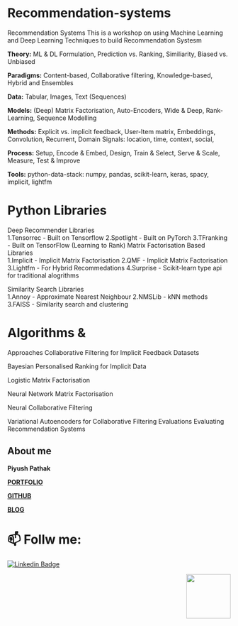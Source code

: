 # Recommendation-systems
Recommendation Systems This is a workshop on using Machine Learning and Deep Learning Techniques to build Recommendation Systesm  

**Theory:** ML &amp; DL Formulation, Prediction vs. Ranking, Similiarity, Biased vs. Unbiased 

**Paradigms:** Content-based, Collaborative filtering, Knowledge-based, Hybrid and Ensembles 

**Data:** Tabular, Images, Text (Sequences) 

**Models:** (Deep) Matrix Factorisation, Auto-Encoders, Wide &amp; Deep, Rank-Learning, Sequence Modelling 

**Methods:** Explicit vs. implicit feedback, User-Item matrix, Embeddings, Convolution, Recurrent, Domain Signals: location, time, context, social, 

**Process:** Setup, Encode &amp; Embed, Design, Train &amp; Select, Serve &amp; Scale, Measure, Test &amp; Improve 

**Tools:** python-data-stack: numpy, pandas, scikit-learn, keras, spacy, implicit, lightfm 

# Python Libraries 
Deep Recommender Libraries  
1.Tensorrec - Built on Tensorflow 
2.Spotlight - Built on PyTorch 
3.TFranking - Built on TensorFlow (Learning to Rank) 
Matrix Factorisation Based Libraries  
1.Implicit - Implicit Matrix Factorisation 
2.QMF - Implicit Matrix Factorisation 
3.Lightfm - For Hybrid Recommedations 
4.Surprise - Scikit-learn type api for traditional alogrithms 

Similarity Search Libraries  
1.Annoy - Approximate Nearest Neighbour 
2.NMSLib - kNN methods 
3.FAISS - Similarity search and clustering 

# Algorithms &amp; 
Approaches Collaborative Filtering for Implicit Feedback Datasets 

Bayesian Personalised Ranking for Implicit Data 

Logistic Matrix Factorisation 

Neural Network Matrix Factorisation 

Neural Collaborative Filtering 

Variational Autoencoders for Collaborative Filtering Evaluations Evaluating Recommendation Systems

## About me

**Piyush Pathak**

[**PORTFOLIO**](https://anirudhrapathak3.wixsite.com/piyush)

[**GITHUB**](https://github.com/piyushpathak03)

[**BLOG**](https://medium.com/@piyushpathak03)


# 📫 Follw me: 

[![Linkedin Badge](https://img.shields.io/badge/-PiyushPathak-blue?style=flat-square&logo=Linkedin&logoColor=white&link=https://www.linkedin.com/in/piyushpathak03/)](https://www.linkedin.com/in/piyushpathak03/)

<p  align="right"><img height="100" src = "https://media.giphy.com/media/l3URDstnIjBNY7rwLB/giphy.gif"></p>


